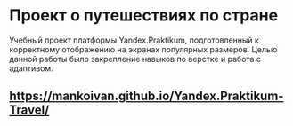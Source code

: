 # Проект о путешествиях по стране
Учебный проект платформы Yandex.Praktikum, подготовленный к корректному отображению на экранах популярных размеров. 
Целью данной работы было закрепление навыков по верстке и работа с адаптивом.
## https://mankoivan.github.io/Yandex.Praktikum-Travel/